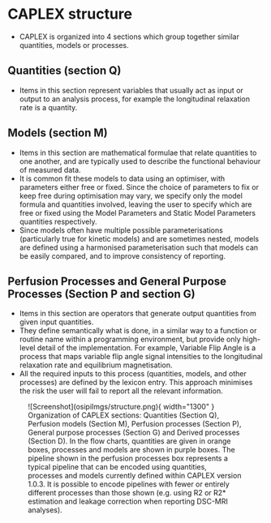 # CAPLEX structure

- CAPLEX is organized into 4 sections which group together similar quantities, models or processes. 

## Quantities (section Q)
- Items in this section represent variables that usually act as input or output to an analysis process, for example the longitudinal relaxation rate is a quantity. 

## Models (section M)
- Items in this section are mathematical formulae that relate quantities to one another, and are typically used to describe the functional behaviour of measured data.
- It is common fit these models to data using an optimiser, with parameters either free or fixed. Since the choice of parameters to fix or keep free during optimisation may vary, we specify only the model formula and quantities involved, leaving the user to specify which are free or fixed using the Model Parameters and Static Model Parameters quantities respectively.
- Since models often have multiple possible parameterisations (particularly true for kinetic models) and are sometimes nested, models are defined using a harmonised parameterisation such that models can be easily compared, and to improve consistency of reporting.

## Perfusion Processes and General Purpose Processes (Section P and section G)
- Items in this section are operators that generate output quantities from given input quantities.
- They define semantically what is done, in a similar way to a function or routine name within a programming environment, but provide only high-level detail of the implementation. For example, Variable Flip Angle is a process that maps variable flip angle signal intensities to the longitudinal relaxation rate and equilibrium magnetisation.
- All the required inputs to this process (quantities, models, and other processes) are defined by the lexicon entry. This approach minimises the risk the user will fail to report all the relevant information.

<figure markdown>
  ![Screenshot](osipiImgs/structure.png){ width="1300" }
  <figcaption> Organization of CAPLEX sections: Quantities (Section Q), Perfusion models (Section M), Perfusion processes (Section P), General purpose processes (Section G) and Derived processes (Section D). In the flow charts, quantities are given in orange boxes, processes and models are shown in purple boxes. The pipeline shown in the    perfusion processes box represents a typical pipeline that can be encoded using quantities, processes and models currently defined within CAPLEX version 1.0.3. It is possible to encode pipelines with fewer or entirely different processes than those shown (e.g. using R2 or R2* estimation and leakage correction when reporting DSC-MRI analyses).</figcaption>
</figure>
